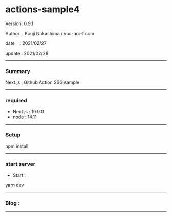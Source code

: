 # actions-sample4

 Version: 0.9.1

 Author  : Kouji Nakashima / kuc-arc-f.com

 date    : 2021/02/27

 update  : 2021/02/28 

***
### Summary

Next.js , Github Action SSG sample

***
### required
* Next.js : 10.0.0
* node : 14.11

***
### Setup

npm install

***
### start server
* Start :

yarn dev

***
### Blog : 

***

